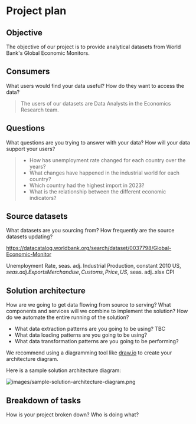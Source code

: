 # Project plan

## Objective

The objective of our project is to provide analytical datasets from World Bank's Global Economic Monitors.

## Consumers

What users would find your data useful? How do they want to access the data?

> The users of our datasets are Data Analysts in the Economics Research team. 

## Questions

What questions are you trying to answer with your data? How will your data support your users?

> - How has unemployment rate changed for each country over the years?
> - What changes have happened in the industrial world for each country?
> - Which country had the highest import in 2023?
> - What is the relationship between the different economic indicators?


## Source datasets

What datasets are you sourcing from? How frequently are the source datasets updating?

https://datacatalog.worldbank.org/search/dataset/0037798/Global-Economic-Monitor

Unemployment Rate, seas. adj.
Industrial Production, constant 2010 US$, seas. adj.
Exports Merchandise, Customs, Price, US$, seas. adj..xlsx
CPI


## Solution architecture

How are we going to get data flowing from source to serving? What components and services will we combine to implement the solution? How do we automate the entire running of the solution?

- What data extraction patterns are you going to be using? TBC
- What data loading patterns are you going to be using?
- What data transformation patterns are you going to be performing?

We recommend using a diagramming tool like [draw.io](https://draw.io/) to create your architecture diagram.

Here is a sample solution architecture diagram:

![images/sample-solution-architecture-diagram.png](images/sample-solution-architecture-diagram.png)

## Breakdown of tasks

How is your project broken down? Who is doing what?


